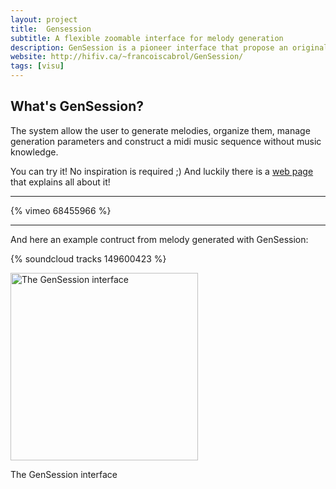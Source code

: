 ```yaml
---
layout: project
title:  Gensession
subtitle: A flexible zoomable interface for melody generation
description: GenSession is a pioneer interface that propose an original way to interact with random music generator.
website: http://hifiv.ca/~francoiscabrol/GenSession/
tags: [visu]
---
```


## What's GenSession?
The system allow the user to generate melodies, organize them, manage generation parameters and construct a midi music sequence without music knowledge. 

You can try it! No inspiration is required ;)
And luckily there is a [web page]({{page.website}}) that explains all about it!

-----------------------

{% vimeo 68455966 %}

----------------

And here an example contruct from melody generated with GenSession:


{% soundcloud tracks 149600423 %}

<div class="thumbnail with-caption">
    <a data-toggle="lightbox" href="#demoLightbox" class="thumbnail">
        <img class="img-rounded" alt="The GenSession interface" src="{{ site.url }}/assets/images/gensession_1.png" style="width: 300px;">
    </a>
    <p>The GenSession interface</p>
</div>



